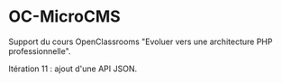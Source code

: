 # OC-MicroCMS

Support du cours OpenClassrooms "Evoluer vers une architecture PHP professionnelle".

Itération 11 : ajout d'une API JSON.

